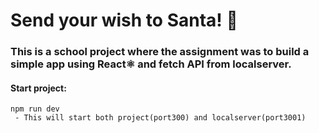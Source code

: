 # Send your wish to Santa! 🎅

### This is a school project where the assignment was to build a simple app using React⚛️ and fetch API from localserver.

#### Start project:
```
npm run dev 
 - This will start both project(port300) and localserver(port3001)
